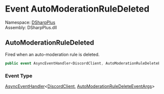 # Event AutoModerationRuleDeleted

Namespace: [DSharpPlus](DSharpPlus.md)  
Assembly: DSharpPlus.dll

## <a id="DSharpPlus_DiscordShardedClient_AutoModerationRuleDeleted"></a>AutoModerationRuleDeleted

Fired when an auto-moderation rule is deleted.

```csharp
public event AsyncEventHandler<DiscordClient, AutoModerationRuleDeleteEventArgs> AutoModerationRuleDeleted
```

### Event Type

[AsyncEventHandler](DSharpPlus.AsyncEvents.AsyncEventHandler\-2.md)<[DiscordClient](DSharpPlus.DiscordClient.md), [AutoModerationRuleDeleteEventArgs](DSharpPlus.EventArgs.AutoModerationRuleDeleteEventArgs.md)\>

